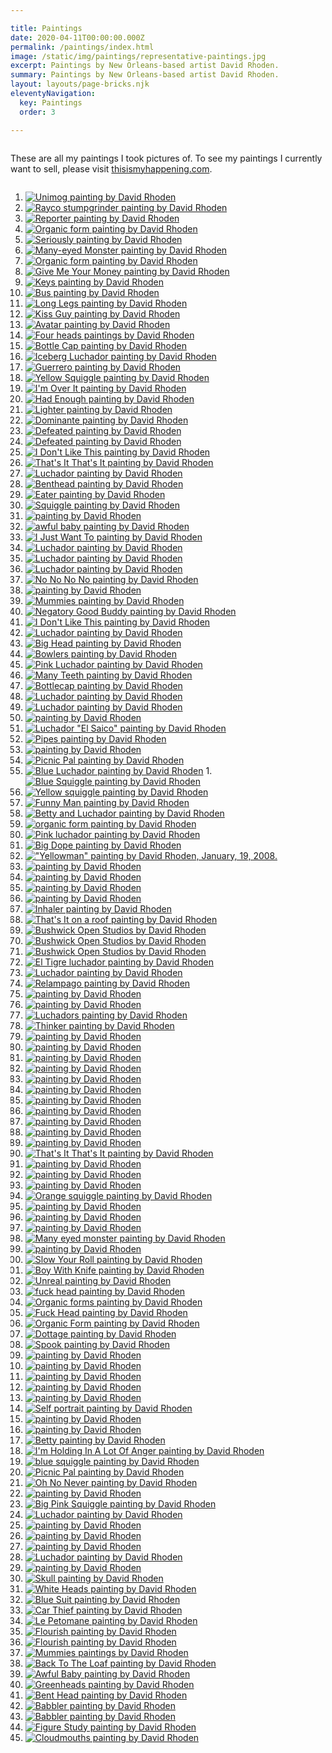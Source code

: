 ```yaml
---

title: Paintings
date: 2020-04-11T00:00:00.000Z
permalink: /paintings/index.html
image: /static/img/paintings/representative-paintings.jpg
excerpt: Paintings by New Orleans-based artist David Rhoden.
summary: Paintings by New Orleans-based artist David Rhoden.
layout: layouts/page-bricks.njk
eleventyNavigation:
  key: Paintings
  order: 3

---
```

<div class="column left">

These are all my paintings I took pictures of.
To see my paintings I currently want to sell, please visit [thisismyhappening.com](https://thisismyhappening.com).

</div>

<div class="column right">

1. [![Unimog painting by David Rhoden](/static/img/paintings/unimog-feb-20-2022.jpg?nf_resize=smartcrop&w=260&h=260)](/static/img/paintings/unimog-feb-20-2022.jpg)
1. [![Rayco stumpgrinder painting by David Rhoden](/static/img/paintings/rayco-flat-feb-1-2021.jpg?nf_resize=smartcrop&w=260&h=260)](/static/img/paintings/rayco-flat-feb-1-2021.jpg)
1. [![Reporter painting by David Rhoden](/static/img/paintings/reporter-feb-11-2021.jpg?nf_resize=smartcrop&w=260&h=260)](/static/img/paintings/reporter-feb-11-2021.jpg)
1. [![Organic form painting by David Rhoden](/static/img/paintings/organic-form-something-jan-17-2021.jpg?nf_resize=smartcrop&w=260&h=260)](/static/img/paintings/organic-form-something-jan-17-2021.jpg)
1. [![Seriously painting by David Rhoden](/static/img/paintings/seriously-dec-29-2020.jpg?nf_resize=smartcrop&w=260&h=260)](/static/img/paintings/seriously-dec-29-2020.jpg)
1. [![Many-eyed Monster painting by David Rhoden](/static/img/paintings/many-eyes-dec-13-2020.jpg?nf_resize=smartcrop&w=260&h=260)](/static/img/paintings/many-eyes-dec-13-2020.jpg)
1. [![Organic form painting by David Rhoden](/static/img/paintings/organicform5-chromeyellow-sq.jpg?nf_resize=smartcrop&w=260&h=260)](/static/img/paintings/organicform5-chromeyellow-sq.jpg)
1. [![Give Me Your Money painting by David Rhoden](/static/img/paintings/Give-Me-Your-Money.jpg?nf_resize=smartcrop&w=260&h=260)](/static/img/paintings/Give-Me-Your-Money.jpg)
1. [![Keys painting by David Rhoden](/static/img/paintings/keys1200.jpg?nf_resize=smartcrop&w=260&h=260)](/static/img/paintings/keys1200.jpg)
1. [![Bus painting by David Rhoden](/static/img/paintings/bus-painting-sep-24-2019.jpg?nf_resize=smartcrop&w=260&h=260)](/static/img/paintings/bus-painting-sep-24-2019.jpg)
1. [![Long Legs painting by David Rhoden](/static/img/paintings/long-legs-20200101.jpg?nf_resize=smartcrop&w=260&h=260)](/static/img/paintings/long-legs-20200101.jpg)
1. [![Kiss Guy painting by David Rhoden](/static/img/paintings/kissguy-sq.jpg?nf_resize=smartcrop&w=260&h=260)](/static/img/paintings/kissguy-sq.jpg)
1. [![Avatar painting by David Rhoden](/static/img/paintings/avatar.jpg?nf_resize=smartcrop&w=260&h=260)](/static/img/paintings/avatar.jpg)
1. [![Four heads paintings by David Rhoden](/static/img/paintings/fourheads.jpg?nf_resize=smartcrop&w=260&h=260)](/static/img/paintings/fourheads.jpg)
1. [![Bottle Cap painting by David Rhoden](/static/img/paintings/bottlecap.jpg?nf_resize=smartcrop&w=260&h=260)](/static/img/paintings/bottlecap.jpg)
1. [![Iceberg Luchador painting by David Rhoden](/static/img/paintings/icebergcrop.jpg?nf_resize=smartcrop&w=260&h=260)](/static/img/paintings/icebergcrop.jpg)
1. [![Guerrero painting by David Rhoden](/static/img/paintings/luchaguerrero.jpg?nf_resize=smartcrop&w=260&h=260)](/static/img/paintings/luchaguerrero.jpg)
1. [![Yellow Squiggle painting by David Rhoden](/static/img/paintings/yellowsquiggle.jpg?nf_resize=smartcrop&w=260&h=260)](/static/img/paintings/yellowsquiggle.jpg)
1. [![I'm Over It painting by David Rhoden](/static/img/paintings/im-over-it-dec-17-2017.jpg?nf_resize=smartcrop&w=260&h=260)](/static/img/paintings/im-over-it-dec-17-2017.jpg)
1. [![Had Enough painting by David Rhoden](/static/img/paintings/Had-Enough.jpg?nf_resize=smartcrop&w=260&h=260)](/static/img/paintings/Had-Enough.jpg)
1. [![Lighter painting by David Rhoden](/static/img/paintings/lighter-jul-19-2020.jpg?nf_resize=smartcrop&w=260&h=260)](/static/img/paintings/lighter-jul-19-2020.jpg)
1. [![Dominante painting by David Rhoden](/static/img/paintings/dominanteatbywaterb.jpg?nf_resize=smartcrop&w=260&h=260)](/static/img/paintings/dominanteatbywaterb.jpg)
1. [![Defeated painting by David Rhoden](/static/img/paintings/blobman.jpg?nf_resize=smartcrop&w=260&h=260)](/static/img/paintings/blobman.jpg)
1. [![Defeated painting by David Rhoden](/static/img/paintings/upsetguyinbathroom.jpg?nf_resize=smartcrop&w=260&h=260)](/static/img/paintings/upsetguyinbathroom.jpg)
1. [![I Don't Like This painting by David Rhoden](/static/img/paintings/idontlikethisinsun.jpg?nf_resize=smartcrop&w=260&h=260)](/static/img/paintings/idontlikethisinsun.jpg)
1. [![That's It That's It painting by David Rhoden](/static/img/paintings/thatsitthatsitoutdoors.jpg?nf_resize=smartcrop&w=260&h=260)](/static/img/paintings/thatsitthatsitoutdoors.jpg)
1. [![Luchador painting by David Rhoden](/static/img/paintings/pinkandyellowluchador.jpg?nf_resize=smartcrop&w=260&h=260)](/static/img/paintings/pinkandyellowluchador.jpg)
1. [![Benthead painting by David Rhoden](/static/img/paintings/benthead.jpg?nf_resize=smartcrop&w=260&h=260)](/static/img/paintings/benthead.jpg)
1. [![Eater painting by David Rhoden](/static/img/paintings/eater.jpg?nf_resize=smartcrop&w=260&h=260)](/static/img/paintings/eater.jpg)
1. [![Squiggle painting by David Rhoden](/static/img/paintings/squiggle4.jpg?nf_resize=smartcrop&w=260&h=260)](/static/img/paintings/squiggle4.jpg)
1. [![painting by David Rhoden](/static/img/paintings/armstroker.jpg?nf_resize=smartcrop&w=260&h=260)](/static/img/paintings/armstroker.jpg)
1. [![awful baby painting by David Rhoden](/static/img/paintings/awfulbaby.jpg?nf_resize=smartcrop&w=260&h=260)](/static/img/paintings/awfulbaby.jpg)
1. [![I Just Want To painting by David Rhoden](/static/img/paintings/ijustwantto.jpg?nf_resize=smartcrop&w=260&h=260)](/static/img/paintings/ijustwantto.jpg)
1. [![Luchador painting by David Rhoden](/static/img/paintings/miamilucha.jpg?nf_resize=smartcrop&w=260&h=260)](/static/img/paintings/miamilucha.jpg)
1. [![Luchador painting by David Rhoden](/static/img/paintings/purpleredlucha.jpg?nf_resize=smartcrop&w=260&h=260)](/static/img/paintings/purpleredlucha.jpg)
1. [![Luchador painting by David Rhoden](/static/img/paintings/relampagoazulonwhite.jpg?nf_resize=smartcrop&w=260&h=260)](/static/img/paintings/relampagoazulonwhite.jpg)
1. [![No No No No painting by David Rhoden](/static/img/paintings/nonononono.jpg?nf_resize=smartcrop&w=260&h=260)](/static/img/paintings/nonononono.jpg)
1. [![painting by David Rhoden](/static/img/paintings/talker.jpg?nf_resize=smartcrop&w=260&h=260)](/static/img/paintings/talker.jpg)
1. [![Mummies painting by David Rhoden](/static/img/paintings/mummies_postK.jpg?nf_resize=smartcrop&w=260&h=260)](/static/img/paintings/mummies_postK.jpg)
1. [![Negatory Good Buddy painting by David Rhoden](/static/img/paintings/negatorygoodbuddy.jpg?nf_resize=smartcrop&w=260&h=260)](/static/img/paintings/negatorygoodbuddy.jpg)
1. [![I Don't Like This painting by David Rhoden](/static/img/paintings/i-dont-like-this.jpg?nf_resize=smartcrop&w=260&h=260)](/static/img/paintings/i-dont-like-this.jpg)
1. [![Luchador painting by David Rhoden](/static/img/paintings/caballeroazul.jpg?nf_resize=smartcrop&w=260&h=260)](/static/img/paintings/caballeroazul.jpg)
1. [![Big Head painting by David Rhoden](/static/img/paintings/bigheadoutdoors.jpg?nf_resize=smartcrop&w=260&h=260)](/static/img/paintings/bigheadoutdoors.jpg)
1. [![Bowlers painting by David Rhoden](/static/img/paintings/bowlers.jpg?nf_resize=smartcrop&w=260&h=260)](/static/img/paintings/bowlers.jpg)
1. [![Pink Luchador painting by David Rhoden](/static/img/paintings/pinkluchadorwithshadow.jpg?nf_resize=smartcrop&w=260&h=260)](/static/img/paintings/pinkluchadorwithshadow.jpg)
1. [![Many Teeth painting by David Rhoden](/static/img/paintings/painting-blue-many-teeth.jpg?nf_resize=smartcrop&w=260&h=260)](/static/img/paintings/painting-blue-many-teeth.jpg)
1. [![Bottlecap painting by David Rhoden](/static/img/paintings/bottlecap_guy_on_horses.jpg?nf_resize=smartcrop&w=260&h=260)](/static/img/paintings/bottlecap_guy_on_horses.jpg)
1. [![Luchador painting by David Rhoden](/static/img/paintings/luchadorverano.jpg?nf_resize=smartcrop&w=260&h=260)](/static/img/paintings/luchadorverano.jpg)
1. [![Luchador painting by David Rhoden](/static/img/paintings/luchadorpurple.jpg?nf_resize=smartcrop&w=260&h=260)](/static/img/paintings/luchadorpurple.jpg)
1. [![painting by David Rhoden](/static/img/paintings/170502600.jpg?nf_resize=smartcrop&w=260&h=260)](/static/img/paintings/170502600.jpg)
1. [![Luchador "El Saico" painting by David Rhoden](/static/img/paintings/170429elsaico1200.jpg?nf_resize=smartcrop&w=260&h=260)](/static/img/paintings/170429elsaico1200.jpg)
1. [![Pipes painting by David Rhoden](/static/img/paintings/thepipesfullsizeoutdoors.jpg?nf_resize=smartcrop&w=260&h=260)](/static/img/paintings/thepipesfullsizeoutdoors.jpg)
1. [![painting by David Rhoden](/static/img/paintings/torsoman1000.jpg?nf_resize=smartcrop&w=260&h=260)](/static/img/paintings/torsoman1000.jpg)
1. [![Picnic Pal painting by David Rhoden](/static/img/paintings/picnicpal.jpg?nf_resize=smartcrop&w=260&h=260)](/static/img/paintings/picnicpal.jpg)
1. [![Blue Luchador painting by David Rhoden](/static/img/paintings/161108blueluchacliffd.jpg?nf_resize=smartcrop&w=260&h=260)](/static/img/paintings/161108blueluchacliffd.jpg)
1.[![Blue Squiggle painting by David Rhoden](/static/img/paintings/160917bluesquiggle.jpg?nf_resize=smartcrop&w=260&h=260)](/static/img/paintings/160917bluesquiggle.jpg)
1. [![Yellow squiggle painting by David Rhoden](/static/img/paintings/160807squiggleyelobig.jpg?nf_resize=smartcrop&w=260&h=260)](/static/img/paintings/160807squiggleyelobig.jpg)
1. [![Funny Man painting by David Rhoden](/static/img/paintings/funnyman-feb-17-2015.jpg?nf_resize=smartcrop&w=260&h=260)](/static/img/paintings/funnyman-feb-17-2015.jpg)
1. [![Betty and Luchador painting by David Rhoden](/static/img/paintings/bettyandlucha.jpg?nf_resize=smartcrop&w=260&h=260)](/static/img/paintings/bettyandlucha.jpg)
1. [![organic form painting by David Rhoden](/static/img/paintings/organicformhanging.jpg?nf_resize=smartcrop&w=260&h=260)](/static/img/paintings/organicformhanging.jpg)
1. [![Pink luchador painting by David Rhoden](/static/img/paintings/170911luchadorpink.jpg?nf_resize=smartcrop&w=260&h=260)](/static/img/paintings/170911luchadorpink.jpg)
1. [![Big Dope painting by David Rhoden](/static/img/paintings/171219bigdopecardboard.jpg?nf_resize=smartcrop&w=260&h=260)](/static/img/paintings/171219bigdopecardboard.jpg)
1. [!["Yellowman" painting by David Rhoden, January, 19, 2008.](/static/img/paintings/yellowman-jan-19-2008.jpg)](/static/img/paintings/yellowman-jan-19-2008.jpg)
1. [![painting by David Rhoden](/static/img/paintings/180114artone.jpg?nf_resize=smartcrop&w=260&h=260)](/static/img/paintings/180114artone.jpg)
1. [![painting by David Rhoden](/static/img/paintings/180114artthree.jpg?nf_resize=smartcrop&w=260&h=260)](/static/img/paintings/180114artthree.jpg)
1. [![painting by David Rhoden](/static/img/paintings/180114arttwo.jpg?nf_resize=smartcrop&w=260&h=260)](/static/img/paintings/180114arttwo.jpg)
1. [![painting by David Rhoden](/static/img/paintings/myhoisecurrently.jpg?nf_resize=smartcrop&w=260&h=260)](/static/img/paintings/myhoisecurrently.jpg)
1. [![Inhaler painting by David Rhoden](/static/img/paintings/inhaler.jpg?nf_resize=smartcrop&w=260&h=260)](/static/img/paintings/inhaler.jpg)
1. [![That's It on a roof painting by David Rhoden](/static/img/paintings/bos-thatsitduskclose.jpg?nf_resize=smartcrop&w=260&h=260)](/static/img/paintings/bos-thatsitduskclose.jpg)
1. [![Bushwick Open Studios by David Rhoden](/static/img/paintings/bos-righthandfar.jpg?nf_resize=smartcrop&w=260&h=260)](/static/img/paintings/bos-righthandfar.jpg)
1. [![Bushwick Open Studios by David Rhoden](/static/img/paintings/bos-selfcloseday.jpg?nf_resize=smartcrop&w=260&h=260)](/static/img/paintings/bos-selfcloseday.jpg)
1. [![Bushwick Open Studios by David Rhoden](/static/img/paintings/bos-allpiecesinplace.jpg?nf_resize=smartcrop&w=260&h=260)](/static/img/paintings/bos-allpiecesinplace.jpg)
1. [![El Tigre luchador painting by David Rhoden](/static/img/paintings/rhodenluchas_eltigre_onfence.jpg?nf_resize=smartcrop&w=260&h=260)](/static/img/paintings/rhodenluchas_eltigre_onfence.jpg)
1. [![Luchador painting by David Rhoden](/static/img/paintings/rhodenluchas_yellow_onfence.jpg?nf_resize=smartcrop&w=260&h=260)](/static/img/paintings/rhodenluchas_yellow_onfence.jpg)
1. [![Relampago painting by David Rhoden](/static/img/paintings/rhodenluchas_relampago_onfence.jpg?nf_resize=smartcrop&w=260&h=260)](/static/img/paintings/rhodenluchas_relampago_onfence.jpg)
1. [![painting by David Rhoden](/static/img/paintings/rhodenluchasavocado_onfence.jpg?nf_resize=smartcrop&w=260&h=260)](/static/img/paintings/rhodenluchasavocado_onfence.jpg)
1. [![painting by David Rhoden](/static/img/paintings/rhodenluchas_allfour_onfence_angle.jpg?nf_resize=smartcrop&w=260&h=260)](/static/img/paintings/rhodenluchas_allfour_onfence_angle.jpg)
1. [![Luchadors painting by David Rhoden](/static/img/paintings/rhodenluchas_allfour_onfence.jpg?nf_resize=smartcrop&w=260&h=260)](/static/img/paintings/rhodenluchas_allfour_onfence.jpg)
1. [![Thinker painting by David Rhoden](/static/img/paintings/thinkeronpink.jpg?nf_resize=smartcrop&w=260&h=260)](/static/img/paintings/thinkeronpink.jpg)
1. [![painting by David Rhoden](/static/img/paintings/sneak.jpg?nf_resize=smartcrop&w=260&h=260)](/static/img/paintings/sneak.jpg)
1. [![painting by David Rhoden](/static/img/paintings/petomane.jpg?nf_resize=smartcrop&w=260&h=260)](/static/img/paintings/petomane.jpg)
1. [![painting by David Rhoden](/static/img/paintings/foil-in-progress-june-16-2004.jpg?nf_resize=smartcrop&w=260&h=260)](/static/img/paintings/foil-in-progress-june-16-2004.jpg)
1. [![painting by David Rhoden](/static/img/paintings/aguilaintergalactico_sm.jpg?nf_resize=smartcrop&w=260&h=260)](/static/img/paintings/aguilaintergalactico_sm.jpg)
1. [![painting by David Rhoden](/static/img/paintings/breathers.jpg?nf_resize=smartcrop&w=260&h=260)](/static/img/paintings/breathers.jpg)
1. [![painting by David Rhoden](/static/img/paintings/startlebot.jpg?nf_resize=smartcrop&w=260&h=260)](/static/img/paintings/startlebot.jpg)
1. [![painting by David Rhoden](/static/img/paintings/foilface-june-17-2004.jpg?nf_resize=smartcrop&w=260&h=260)](/static/img/paintings/foilface-june-17-2004.jpg)
1. [![painting by David Rhoden](/static/img/paintings/bigface.jpg?nf_resize=smartcrop&w=260&h=260)](/static/img/paintings/bigface.jpg)
1. [![painting by David Rhoden](/static/img/paintings/mitzi.jpg?nf_resize=smartcrop&w=260&h=260)](/static/img/paintings/mitzi.jpg)
1. [![painting by David Rhoden](/static/img/paintings/cloudcreatures.jpg?nf_resize=smartcrop&w=260&h=260)](/static/img/paintings/cloudcreatures.jpg)
1. [![painting by David Rhoden](/static/img/paintings/greenlightning.jpg?nf_resize=smartcrop&w=260&h=260)](/static/img/paintings/greenlightning.jpg)
1. [![That's It That's It painting by David Rhoden](/static/img/paintings/thatsitthatsit.jpg?nf_resize=smartcrop&w=260&h=260)](/static/img/paintings/thatsitthatsit.jpg)
1. [![painting by David Rhoden](/static/img/paintings/improbable.jpg?nf_resize=smartcrop&w=260&h=260)](/static/img/paintings/improbable.jpg)
1. [![painting by David Rhoden](/static/img/paintings/orangesquiggle01.jpg?nf_resize=smartcrop&w=260&h=260)](/static/img/paintings/orangesquiggle01.jpg)
1. [![painting by David Rhoden](/static/img/paintings/orangeflame01.jpg?nf_resize=smartcrop&w=260&h=260)](/static/img/paintings/orangeflame01.jpg)
1. [![Orange squiggle painting by David Rhoden](/static/img/paintings/orangesquiggle02.jpg?nf_resize=smartcrop&w=260&h=260)](/static/img/paintings/orangesquiggle02.jpg)
1. [![painting by David Rhoden](/static/img/paintings/cartoony-face.jpg?nf_resize=smartcrop&w=260&h=260)](/static/img/paintings/cartoony-face.jpg)
1. [![painting by David Rhoden](/static/img/paintings/blueflame1.jpg?nf_resize=smartcrop&w=260&h=260)](/static/img/paintings/blueflame1.jpg)
1. [![painting by David Rhoden](/static/img/paintings/blueflame2.jpg?nf_resize=smartcrop&w=260&h=260)](/static/img/paintings/blueflame2.jpg)
1. [![Many eyed monster painting by David Rhoden](/static/img/paintings/manyeyedmonster.jpg?nf_resize=smartcrop&w=260&h=260)](/static/img/paintings/manyeyedmonster.jpg)
1. [![painting by David Rhoden](/static/img/paintings/twowhitefigures.jpg?nf_resize=smartcrop&w=260&h=260)](/static/img/paintings/twowhitefigures.jpg)
1. [![Slow Your Roll painting by David Rhoden](/static/img/paintings/slowyourroll.jpg?nf_resize=smartcrop&w=260&h=260)](/static/img/paintings/slowyourroll.jpg)
1. [![Boy With Knife painting by David Rhoden](/static/img/paintings/boywithknife.jpg?nf_resize=smartcrop&w=260&h=260)](/static/img/paintings/boywithknife.jpg)
1. [![Unreal painting by David Rhoden](/static/img/paintings/unreal.jpg?nf_resize=smartcrop&w=260&h=260)](/static/img/paintings/unreal.jpg)
1. [![fuck head painting by David Rhoden](/static/img/paintings/fuckhead.jpg?nf_resize=smartcrop&w=260&h=260)](/static/img/paintings/fuckhead.jpg)
1. [![Organic forms painting by David Rhoden](/static/img/paintings/organicforms.jpg?nf_resize=smartcrop&w=260&h=260)](/static/img/paintings/organicforms.jpg)
1. [![Fuck Head painting by David Rhoden](/static/img/paintings/fuckhead02.jpg?nf_resize=smartcrop&w=260&h=260)](/static/img/paintings/fuckhead02.jpg)
1. [![Organic Form painting by David Rhoden](/static/img/paintings/organicformsorange.jpg?nf_resize=smartcrop&w=260&h=260)](/static/img/paintings/organicformsorange.jpg)
1. [![Dottage painting by David Rhoden](/static/img/paintings/dottage.jpg?nf_resize=smartcrop&w=260&h=260)](/static/img/paintings/dottage.jpg)
1. [![Spook painting by David Rhoden](/static/img/paintings/spookonwall.jpg?nf_resize=smartcrop&w=260&h=260)](/static/img/paintings/spookonwall.jpg)
1. [![painting by David Rhoden](/static/img/paintings/whitepaintings3.jpg?nf_resize=smartcrop&w=260&h=260)](/static/img/paintings/whitepaintings3.jpg)
1. [![painting by David Rhoden](/static/img/paintings/whitepaintings4.jpg?nf_resize=smartcrop&w=260&h=260)](/static/img/paintings/whitepaintings4.jpg)
1. [![painting by David Rhoden](/static/img/paintings/whitepaintings1.jpg?nf_resize=smartcrop&w=260&h=260)](/static/img/paintings/whitepaintings1.jpg)
1. [![painting by David Rhoden](/static/img/paintings/whitepaintings2.jpg?nf_resize=smartcrop&w=260&h=260)](/static/img/paintings/whitepaintings2.jpg)
1. [![painting by David Rhoden](/static/img/paintings/colorful-lucha.jpg?nf_resize=smartcrop&w=260&h=260)](/static/img/paintings/colorful-lucha.jpg)
1. [![Self portrait painting by David Rhoden](/static/img/paintings/selfportrait-with-large-tongue.jpg?nf_resize=smartcrop&w=260&h=260)](/static/img/paintings/selfportrait-with-large-tongue.jpg)
1. [![painting by David Rhoden](/static/img/paintings/smallluchas1404123.jpg?nf_resize=smartcrop&w=260&h=260)](/static/img/paintings/smallluchas1404123.jpg)
1. [![painting by David Rhoden](/static/img/paintings/smallluchas1404122.jpg?nf_resize=smartcrop&w=260&h=260)](/static/img/paintings/smallluchas1404122.jpg)
1. [![Betty painting by David Rhoden](/static/img/paintings/bigbetty1000.jpg?nf_resize=smartcrop&w=260&h=260)](/static/img/paintings/bigbetty1000.jpg)
1. [![I'm Holding In A Lot Of Anger painting by David Rhoden](/static/img/paintings/holding-anger-on-wall-oct-2-2016.jpg?nf_resize=smartcrop&w=260&h=260)](/static/img/paintings/holding-anger-on-wall-oct-2-2016.jpg)
1. [![blue squiggle painting by David Rhoden](/static/img/paintings/bluesquiggle.jpg?nf_resize=smartcrop&w=260&h=260)](/static/img/paintings/bluesquiggle.jpg)
1. [![Picnic Pal painting by David Rhoden](/static/img/paintings/cornmanreadyfortheworld.jpg?nf_resize=smartcrop&w=260&h=260)](/static/img/paintings/cornmanreadyfortheworld.jpg)
1. [![Oh No Never painting by David Rhoden](/static/img/paintings/ohnonever.jpg?nf_resize=smartcrop&w=260&h=260)](/static/img/paintings/ohnonever.jpg)
1. [![painting by David Rhoden](/static/img/paintings/pieceatgogobs.jpg?nf_resize=smartcrop&w=260&h=260)](/static/img/paintings/pieceatgogobs.jpg)
1. [![Big Pink Squiggle painting by David Rhoden](/static/img/paintings/bigpink.jpg?nf_resize=smartcrop&w=260&h=260)](/static/img/paintings/bigpink.jpg)
1. [![Luchador painting by David Rhoden](/static/img/paintings/lucha151223.jpg?nf_resize=smartcrop&w=260&h=260)](/static/img/paintings/lucha151223.jpg)
1. [![painting by David Rhoden](/static/img/paintings/newguyattheoffice.jpg?nf_resize=smartcrop&w=260&h=260)](/static/img/paintings/newguyattheoffice.jpg)
1. [![painting by David Rhoden](/static/img/paintings/bluelu150215.jpg?nf_resize=smartcrop&w=260&h=260)](/static/img/paintings/bluelu150215.jpg)
1. [![painting by David Rhoden](/static/img/paintings/nudedavid.jpg?nf_resize=smartcrop&w=260&h=260)](/static/img/paintings/nudedavid.jpg)
1. [![Luchador painting by David Rhoden](/static/img/paintings/lucha150209.jpg?nf_resize=smartcrop&w=260&h=260)](/static/img/paintings/lucha150209.jpg)
1. [![painting by David Rhoden](/static/img/paintings/whiteboard.jpg?nf_resize=smartcrop&w=260&h=260)](/static/img/paintings/whiteboard.jpg)
1. [![Skull painting by David Rhoden](/static/img/paintings/bright-skull.jpg?nf_resize=smartcrop&w=260&h=260)](/static/img/paintings/bright-skull.jpg)
1. [![White Heads painting by David Rhoden](/static/img/paintings/whiteheads.jpg?nf_resize=smartcrop&w=260&h=260)](/static/img/paintings/whiteheads.jpg)
1. [![Blue Suit painting by David Rhoden](/static/img/paintings/smallbluesuit2.jpg?nf_resize=smartcrop&w=260&h=260)](/static/img/paintings/smallbluesuit2.jpg)
1. [![Car Thief painting by David Rhoden](/static/img/paintings/carthief.jpg?nf_resize=smartcrop&w=260&h=260)](/static/img/paintings/carthief.jpg)
1. [![Le Petomane painting by David Rhoden](/static/img/paintings/le-petomane-painting.jpg?nf_resize=smartcrop&w=260&h=260)](/static/img/paintings/le-petomane-painting.jpg)
1. [![Flourish painting by David Rhoden](/static/img/paintings/flourishstanding.jpg?nf_resize=smartcrop&w=260&h=260)](/static/img/paintings/flourishstanding.jpg)
1. [![Flourish painting by David Rhoden](/static/img/paintings/flourishlayingflat.jpg?nf_resize=smartcrop&w=260&h=260)](/static/img/paintings/flourishlayingflat.jpg)
1. [![Mummies paintings by David Rhoden](/static/img/paintings/cutoutmummiestalking.jpg?nf_resize=smartcrop&w=260&h=260)](/static/img/paintings/cutoutmummiestalking.jpg)
1. [![Back To The Loaf painting by David Rhoden](/static/img/paintings/backtoloafinoffice.jpg?nf_resize=smartcrop&w=260&h=260)](/static/img/paintings/backtoloafinoffice.jpg)
1. [![Awful Baby painting by David Rhoden](/static/img/paintings/awfulbaby1.jpg?nf_resize=smartcrop&w=260&h=260)](/static/img/paintings/awfulbaby1.jpg)
1. [![Greenheads painting by David Rhoden](/static/img/paintings/greenheads.jpg?nf_resize=smartcrop&w=260&h=260)](/static/img/paintings/greenheads.jpg)
1. [![Bent Head painting by David Rhoden](/static/img/paintings/cutouttubesockwcolby.jpg?nf_resize=smartcrop&w=260&h=260)](/static/img/paintings/cutouttubesockwcolby.jpg)
1. [![Babbler painting by David Rhoden](/static/img/paintings/cutoutbabbler.jpg?nf_resize=smartcrop&w=260&h=260)](/static/img/paintings/cutoutbabbler.jpg)
1. [![Babbler painting by David Rhoden](/static/img/paintings/babbler_small.jpg?nf_resize=smartcrop&w=260&h=260)](/static/img/paintings/babbler_small.jpg)
1. [![Figure Study painting by David Rhoden](/static/img/paintings/figurestudy.jpg?nf_resize=smartcrop&w=260&h=260)](/static/img/paintings/figurestudy.jpg)
1. [![Cloudmouths painting by David Rhoden](/static/img/paintings/cloudmouths.jpg?nf_resize=smartcrop&w=260&h=260)](/static/img/paintings/cloudmouths.jpg)
</div>